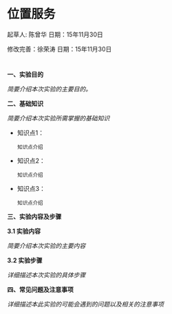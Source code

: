 # 位置服务

起草人: 陈曾华   日期：15年11月30日

修改完善：徐荣涛   日期：15年11月30日

# 

**一、实验目的**

*简要介绍本次实验的主要目的。*

**二、基础知识**

*简要介绍本次实验所需掌握的基础知识*
   
* 知识点1：

      知识点介绍

* 知识点2：

      知识点介绍


* 知识点3：

      知识点介绍
**三、实验内容及步骤**

**3.1 实验内容**

*简要介绍本次实验的主要内容*

**3.2 实验步骤**

*详细描述本次实验的具体步骤*



**四、常见问题及注意事项**

*详细描述本此实验的可能会遇到的问题以及相关的注意事项*






